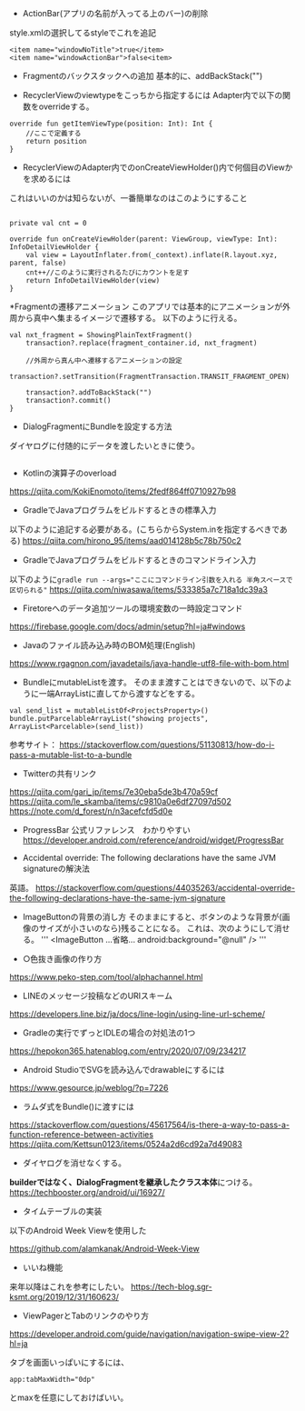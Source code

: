 - ActionBar(アプリの名前が入ってる上のバー)の削除

style.xmlの選択してるstyleでこれを追記
```
<item name="windowNoTitle">true</item>
<item name="windowActionBar">false<item>
```

- Fragmentのバックスタックへの追加
基本的に、addBackStack("")

- RecyclerViewのviewtypeをこっちから指定するには
Adapter内で以下の関数をoverrideする。
```
override fun getItemViewType(position: Int): Int {
    //ここで定義する
	return position
}
```

- RecyclerViewのAdapter内でのonCreateViewHolder()内で何個目のViewかを求めるには

これはいいのかは知らないが、一番簡単なのはこのようにすること
```

private val cnt = 0

override fun onCreateViewHolder(parent: ViewGroup, viewType: Int): InfoDetailViewHolder {
	val view = LayoutInflater.from(_context).inflate(R.layout.xyz, parent, false)
	cnt++//このように実行されるたびにカウントを足す
	return InfoDetailViewHolder(view)
}
```

*Fragmentの遷移アニメーション
このアプリでは基本的にアニメーションが外周から真中へ集まるイメージで遷移する。
以下のように行える。
```
val nxt_fragment = ShowingPlainTextFragment()
    transaction?.replace(fragment_container.id, nxt_fragment)
    
	//外周から真ん中へ遷移するアニメーションの設定
    transaction?.setTransition(FragmentTransaction.TRANSIT_FRAGMENT_OPEN)
    
	transaction?.addToBackStack("")
	transaction?.commit()
}
```

- DialogFragmentにBundleを設定する方法

ダイヤログに付随的にデータを渡したいときに使う。
```

```

- Kotlinの演算子のoverload

https://qiita.com/KokiEnomoto/items/2fedf864ff0710927b98


- GradleでJavaプログラムをビルドするときの標準入力

以下のように追記する必要がある。(こちらからSystem.inを指定するべきである)
https://qiita.com/hirono_95/items/aad014128b5c78b750c2

- GradleでJavaプログラムをビルドするときのコマンドライン入力

以下のように```gradle run --args="ここにコマンドライン引数を入れる 半角スペースで区切られる"```
https://qiita.com/niwasawa/items/533385a7c718a1dc39a3

- Firetoreへのデータ追加ツールの環境変数の一時設定コマンド

https://firebase.google.com/docs/admin/setup?hl=ja#windows

- Javaのファイル読み込み時のBOM処理(English)

https://www.rgagnon.com/javadetails/java-handle-utf8-file-with-bom.html

- BundleにmutableListを渡す。
そのまま渡すことはできないので、以下のように一端ArrayListに直してから渡すなどをする。
```
val send_list = mutableListOf<ProjectsProperty>()
bundle.putParcelableArrayList("showing projects", ArrayList<Parcelable>(send_list))
```
参考サイト：
https://stackoverflow.com/questions/51130813/how-do-i-pass-a-mutable-list-to-a-bundle

- Twitterの共有リンク

https://qiita.com/gari_jp/items/7e30eba5de3b470a59cf
https://qiita.com/le_skamba/items/c9810a0e6df27097d502
https://note.com/d_forest/n/n3acefcfd5d0e

- ProgressBar
公式リファレンス　わかりやすい
https://developer.android.com/reference/android/widget/ProgressBar

- Accidental override: The following declarations have the same JVM signatureの解決法

英語。
https://stackoverflow.com/questions/44035263/accidental-override-the-following-declarations-have-the-same-jvm-signature

- ImageButtonの背景の消し方
そのままにすると、ボタンのような背景が(画像のサイズが小さいのなら)残ることになる。
これは、次のようにして消せる。
'''
<ImageButton
	...省略...
	android:background="@null"
/>
'''

- ○色抜き画像の作り方

https://www.peko-step.com/tool/alphachannel.html

- LINEのメッセージ投稿などのURIスキーム

https://developers.line.biz/ja/docs/line-login/using-line-url-scheme/

- Gradleの実行でずっとIDLEの場合の対処法の1つ

https://hepokon365.hatenablog.com/entry/2020/07/09/234217

- Android StudioでSVGを読み込んでdrawableにするには

https://www.gesource.jp/weblog/?p=7226

- ラムダ式をBundle()に渡すには

https://stackoverflow.com/questions/45617564/is-there-a-way-to-pass-a-function-reference-between-activities
https://qiita.com/Kettsun0123/items/0524a2d6cd92a7d49083

- ダイヤログを消せなくする。

**builderではなく、DialogFragmentを継承したクラス本体**につける。
https://techbooster.org/android/ui/16927/

- タイムテーブルの実装

以下のAndroid Week Viewを使用した

https://github.com/alamkanak/Android-Week-View

- いいね機能

来年以降はこれを参考にしたい。
https://tech-blog.sgr-ksmt.org/2019/12/31/160623/

* ViewPagerとTabのリンクのやり方

https://developer.android.com/guide/navigation/navigation-swipe-view-2?hl=ja

タブを画面いっぱいにするには、
```
app:tabMaxWidth="0dp"
```
とmaxを任意にしておけばいい。
